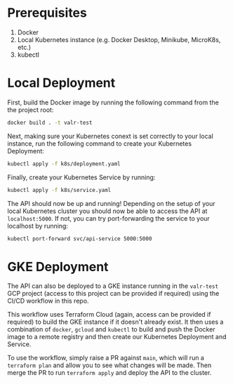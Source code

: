 # Prerequisites
1. Docker
2. Local Kubernetes instance (e.g. Docker Desktop, Minikube, MicroK8s, etc.)
3. kubectl

# Local Deployment

First, build the Docker image by running the following command from the the project root:

```bash
docker build . -t valr-test
```
Next, making sure your Kubernetes conext is set correctly to your local instance, run the following command to create your Kubernetes Deployment:
```bash
kubectl apply -f k8s/deployment.yaml
```
Finally, create your Kubernetes Service by running:
```bash
kubectl apply -f k8s/service.yaml
```
The API should now be up and running! Depending on the setup of your local Kubernetes cluster you should now be able to access the API at `localhost:5000`. If not, you can try port-forwarding the service to your localhost by running:
```bash
kubectl port-forward svc/api-service 5000:5000
```

# GKE Deployment
The API can also be deployed to a GKE instance running in the `valr-test` GCP project (access to this project can be provided if required) using the CI/CD workflow in this repo.

This workflow uses Terraform Cloud (again, access can be provided if required) to build the GKE instance if it doesn't already exist. It then uses a combination of `docker`, `gcloud` and `kubectl` to build and push the Docker image to a remote registry and then create our Kubernetes Deployment and Service.

To use the workflow, simply raise a PR against `main`, which will run a `terraform plan` and allow you to see what changes will be made. Then merge the PR to run `terraform apply` and deploy the API to the cluster.
